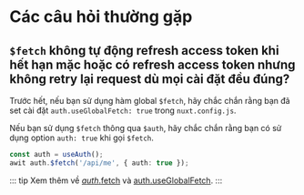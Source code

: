 # Các câu hỏi thường gặp

## `$fetch` không tự động refresh access token khi hết hạn mặc hoặc có refresh access token nhưng không retry lại request dù mọi cài đặt đều đúng?

Trước hết, nếu bạn sử dụng hàm global `$fetch`, hãy chắc chắn rằng bạn đã set cài đặt `auth.useGlobalFetch: true` trong `nuxt.config.js`.

Nếu bạn sử dụng `$fetch` thông qua `$auth`, hãy chắc chắn rằng bạn có sử dụng option `auth: true` khi gọi `$fetch`.

```ts
const auth = useAuth();
awit auth.$fetch('/api/me', { auth: true });
```

::: tip
Xem thêm về [$auth.$fetch](/vi/api/$auth#fetch) và [auth.useGlobalFetch](/vi/api/options#useglobalfetch).
:::
